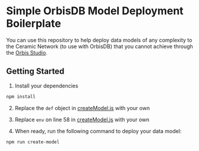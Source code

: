 # Simple OrbisDB Model Deployment Boilerplate

You can use this repository to help deploy data models of any complexity to the Ceramic Network (to use with OrbisDB) that you cannot achieve through the [Orbis Studio](https://studio.useorbis.com/).

## Getting Started

1. Install your dependencies

```bash
npm install
```

2. Replace the `def` object in [createModel.js](createModel.js) with your own

3. Replace `env` on line 58 in [createModel.js](createModel.js) with your own

4. When ready, run the following command to deploy your data model:

```bash
npm run create-model
```